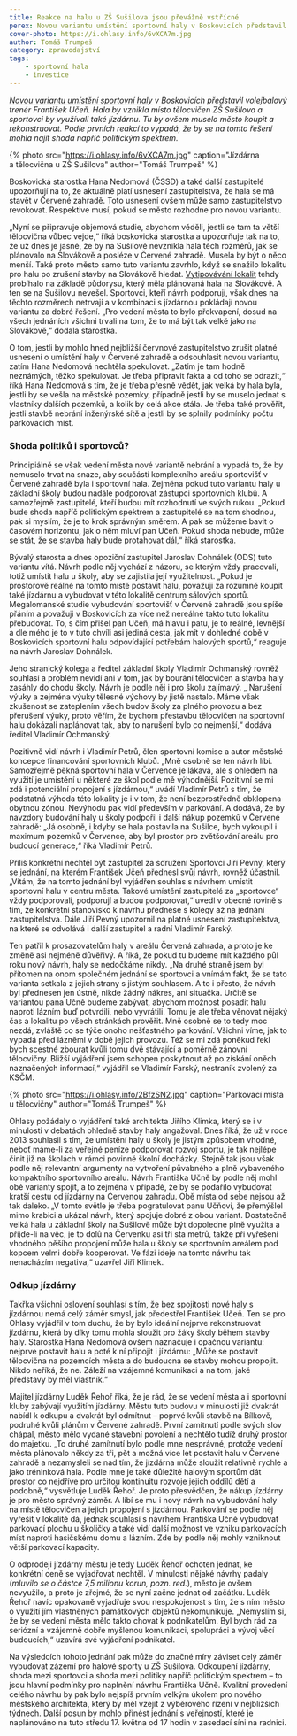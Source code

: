 ```yaml
---
title: Reakce na halu u ZŠ Sušilova jsou převážně vstřícné
perex: Novou variantu umístění sportovní haly v Boskovicích představil volejbalový trenér František Učeň. Podle prvních reakcí to vypadá, že by se na tomto řešení mohla najít shoda napříč politickým spektrem.
cover-photo: https://i.ohlasy.info/6vXCA7m.jpg
author: Tomáš Trumpeš
category: zpravodajství
tags:
    - sportovní hala
    - investice
---
```


*[Novou variantu umístění sportovní haly](http://www.ohlasy.info/clanky/2017/05/hala-susilova.html) v Boskovicích představil volejbalový trenér František Učeň. Hala by vznikla místo tělocvičen ZŠ Sušilova a sportovci by využívali také jízdárnu. Tu by ovšem muselo město koupit a rekonstruovat. Podle prvních reakcí to vypadá, že by se na tomto řešení mohla najít shoda napříč politickým spektrem.*

{% photo src="https://i.ohlasy.info/6vXCA7m.jpg" caption="Jízdárna a tělocvična u ZŠ Sušilova" author="Tomáš Trumpeš" %}

Boskovická starostka Hana Nedomová (ČSSD) a také další zastupitelé upozorňují na to, že aktuálně platí usnesení zastupitelstva, že hala se má stavět v Červené zahradě. Toto usnesení ovšem může samo zastupitelstvo revokovat. Respektive musí, pokud se město rozhodne pro novou variantu.

„Nyní se připravuje objemová studie, abychom věděli, jestli se tam ta větší tělocvična vůbec vejde,“ říká boskovická starostka a upozorňuje tak na to, že už dnes je jasné, že by na Sušilově nevznikla hala těch rozměrů, jak se plánovalo na Slovákově a posléze v Červené zahradě. Musela by být o něco menší. Také proto město samo tuto variantu zavrhlo, když se snažilo lokalitu pro halu po zrušení stavby na Slovákově hledat. [Vytipovávání lokalit](http://www.ohlasy.info/clanky/2015/06/pozemky-pro-halu.html) tehdy probíhalo na základě půdorysu, který měla plánovaná hala na Slovákově. A ten se na Sušilovu nevešel. Sportovci, kteří návrh podporují, však dnes na těchto rozměrech netrvají a v kombinaci s jízdárnou pokládají novou variantu za dobré řešení. „Pro vedení města to bylo překvapení, dosud na všech jednáních všichni trvali na tom, že to má být tak velké jako na Slovákově,“ dodala starostka.

O tom, jestli by mohlo hned nejbližší červnové zastupitelstvo zrušit platné usnesení o umístění haly v Červené zahradě a odsouhlasit novou variantu, zatím Hana Nedomová nechtěla spekulovat. „Zatím je tam hodně neznámých, těžko spekulovat. Je třeba připravit fakta a od toho se odrazit,“ říká Hana Nedomová s tím, že je třeba přesně vědět, jak velká by hala byla, jestli by se vešla na městské pozemky, případně jestli by se muselo jednat s vlastníky dalších pozemků, a kolik by celá akce stála. Je třeba také prověřit, jestli stavbě nebrání inženýrské sítě a jestli by se splnily podmínky počtu parkovacích míst.

### Shoda politiků i sportovců?

Principiálně se však vedení města nové variantě nebrání a vypadá to, že by nemuselo trvat na snaze, aby  součástí komplexního areálu sportovišť v Červené zahradě byla i sportovní hala. Zejména pokud tuto variantu haly u základní školy budou nadále podporovat zástupci sportovních klubů. A samozřejmě zastupitelé, kteří budou mít rozhodnutí ve svých rukou. „Pokud bude shoda napříč politickým spektrem a zastupitelé se na tom shodnou, pak si myslím, že je to krok správným směrem. A pak se můžeme bavit o časovém horizontu, jak o něm mluví pan Učeň. Pokud shoda nebude, může se stát, že se stavba haly bude protahovat dál,“ říká starostka.

Bývalý starosta a dnes opoziční zastupitel Jaroslav Dohnálek (ODS) tuto variantu vítá. Návrh podle něj vychází z názoru, se kterým vždy pracovali, totiž umístit halu u školy, aby se zajistila její využitelnost. „Pokud je prostorově reálné na tomto místě postavit halu, považuji za rozumné koupit také jízdárnu a vybudovat v této lokalitě centrum sálových sportů. Megalomanské studie vybudování sportovišť v Červené zahradě jsou spíše přáním a považuji v Boskovicích za více než nereálné takto tuto lokalitu přebudovat. To, s čím přišel pan Učeň, má hlavu i patu, je to reálné, levnější a dle mého je to v tuto chvíli asi jediná cesta, jak mít v dohledné době v Boskovicích sportovní halu odpovídající potřebám halových sportů,“ reaguje na návrh Jaroslav Dohnálek.

Jeho stranický kolega a ředitel základní školy Vladimír Ochmanský rovněž souhlasí a problém nevidí ani v tom, jak by bourání tělocvičen a stavba haly zasáhly do chodu školy. Návrh je podle něj i pro školu zajímavý. „ Narušení výuky a zejména výuky tělesné výchovy by jistě nastalo. Máme však zkušenost se zateplením všech budov školy za plného provozu a bez přerušení výuky, proto věřím, že bychom přestavbu tělocvičen na sportovní halu dokázali naplánovat tak, aby to narušení bylo co nejmenší,“ dodává ředitel Vladimír Ochmanský.

Pozitivně vidí návrh i Vladimír Petrů, člen sportovní komise a autor městské koncepce financování sportovních klubů. „Mně osobně se ten návrh líbí. Samozřejmě pěkná sportovní hala v Července je lákavá, ale s ohledem na využití je umístění u některé ze škol podle mě výhodnější. Pozitivní se mi zdá i potenciální propojení s jízdárnou,“ uvádí Vladimír Petrů s tím, že podstatná výhoda této lokality je i v tom, že není bezprostředně obklopena obytnou zónou. Nevýhodu pak vidí především v parkování. A dodává, že by navzdory budování haly u školy podpořil i další nákup pozemků v Červené zahradě: „Já osobně, i kdyby se hala postavila na Sušilce, bych vykoupil i maximum pozemků v Července, aby byl prostor pro zvětšování areálu pro budoucí generace,“ říká Vladimír Petrů.

Příliš konkrétní nechtěl být zastupitel za sdružení Sportovci Jiří Pevný, který se jednání, na kterém František Učeň přednesl svůj návrh, rovněž účastnil. „Vítám, že na tomto jednání byl vyjádřen souhlas s návrhem umístit sportovní halu v centru města. Takové umístění zastupitelé za „sportovce“ vždy podporovali, podporují a budou podporovat,“ uvedl v obecné rovině s tím, že konkrétní stanovisko k návrhu přednese s kolegy až na jednání zastupitelstva. Dále Jiří Pevný upozornil na platné usnesení zastupitelstva, na které se odvolává i další zastupitel a radní Vladimír Farský.

Ten patřil k prosazovatelům haly v areálu Červená zahrada, a proto je ke změně asi nejméně důvěřivý. A říká, že pokud tu budeme mít každého půl roku nový návrh, haly se nedočkáme nikdy. „Na druhé straně jsem byl přítomen na onom společném jednání se sportovci a vnímám fakt, že se tato varianta setkala z jejich strany s jistým souhlasem. A to i přesto, že návrh byl přednesen jen ústně, nikde žádný nákres, ani situačka. Určitě se variantou pana Učně budeme zabývat, abychom možnost posadit halu naproti lázním buď potvrdili, nebo vyvrátili. Tomu je ale třeba věnovat nějaký čas a lokalitu po všech stránkách prověřit. Mně osobně se to tedy moc nezdá, zvláště co se týče onoho nešťastného parkování. Všichni víme, jak to vypadá před lázněmi v době jejich provozu. Též se mi zdá poněkud řekl bych scestné zbourat kvůli tomu dvě stávající a poměrně zánovní tělocvičny. Bližší vyjádření jsem schopen poskytnout až po získání oněch naznačených informací,“ vyjádřil se Vladimír Farský, nestraník zvolený za KSČM.

{% photo src="https://i.ohlasy.info/2BfzSN2.jpg" caption="Parkovací místa u tělocvičny" author="Tomáš Trumpeš" %}

Ohlasy požádaly o vyjádření také architekta Jiřího Klimka, který se i v minulosti v debatách ohledně stavby haly angažoval. Dnes říká, že už v roce 2013 souhlasil s tím, že umístění haly u školy je jistým způsobem vhodné, neboť máme-li za veřejné peníze podporovat rozvoj sportu, je tak nejlépe činit již na školách v rámci povinné školní docházky. Stejně tak jsou však podle něj relevantní argumenty na vytvoření půvabného a plně vybaveného kompaktního sportovního areálu. Návrh Františka Učně by podle něj mohl obě varianty spojit, a to zejména v případě, že by se podařilo vybudovat kratší cestu od jízdárny na Červenou zahradu. Obě místa od sebe nejsou až tak daleko. „V tomto světle je třeba pogratulovat panu Učňovi, že přemýšlel mimo krabici a ukázal návrh, který spojuje dobré z obou variant. Dostatečně velká hala u základní školy na Sušilově může být dopoledne plně využita a přijde-li na věc, je to dolů na Červenku asi tři sta metrů, takže při vyřešení vhodného pěšího propojení může hala u školy se sportovním areálem pod kopcem velmi dobře kooperovat. Ve fázi ideje na tomto návrhu tak nenacházím negativa,“ uzavřel Jiří Klimek.

### Odkup jízdárny

Takřka všichni oslovení souhlasí s tím, že bez spojitosti nové haly s jízdárnou nemá celý záměr smysl, jak předestřel František Učeň. Ten se pro Ohlasy vyjádřil v tom duchu, že by bylo ideální nejprve rekonstruovat jízdárnu, která by díky tomu mohla sloužit pro žáky školy během stavby haly. Starostka Hana Nedomová ovšem naznačuje i opačnou variantu: nejprve postavit halu a poté k ní připojit i jízdárnu: „Může se postavit tělocvična na pozemcích města a do budoucna se stavby mohou propojit. Nikdo neříká, že ne. Záleží na vzájemné komunikaci a na tom, jaké představy by měl vlastník.“

Majitel jízdárny Luděk Řehoř říká, že je rád, že se vedení města a i sportovní kluby zabývají využitím jízdárny. Městu tuto budovu v minulosti již dvakrát nabídl k odkupu a dvakrát byl odmítnut – poprvé kvůli stavbě na Bílkově, podruhé kvůli plánům v Červené zahradě. První zamítnutí podle svých slov chápal, město mělo vydané stavební povolení a nechtělo tudíž druhý prostor do majetku. „To druhé zamítnutí bylo podle mne nesprávné, protože vedení města plánovalo někdy za tři, pět a možná více let postavit halu v Červené zahradě a nezamysleli se nad tím, že jízdárna může sloužit relativně rychle a jako tréninková hala. Podle mne je také důležité halovým sportům dát prostor co nejdříve pro určitou kontinuitu rozvoje jejich oddílů dětí a podobně,“ vysvětluje Luděk Řehoř. Je proto přesvědčen, že nákup jízdárny je pro město správný záměr. A líbí se mu i nový návrh na vybudování haly na místě tělocvičen a jejich propojení s jízdárnou. Parkování se podle něj vyřešit v lokalitě dá, jednak souhlasí s návrhem Františka Učně vybudovat parkovací plochu u školičky a také vidí další možnost ve vzniku parkovacích míst naproti hasičskému domu a lázním. Zde by podle něj mohly vzniknout větší parkovací kapacity.

O odprodeji jízdárny městu je tedy Luděk Řehoř ochoten jednat, ke konkrétní ceně se vyjadřovat nechtěl. V minulosti nějaké návrhy padaly (*mluvilo se o částce 7,5 milionu korun, pozn. red.*), město je ovšem nevyužilo, a proto je zřejmé, že se nyní začne jednat od začátku. Luděk Řehoř navíc opakovaně vyjadřuje svou nespokojenost s tím, že s ním město o využití jím vlastněných památkových objektů nekomunikuje. „Nemyslím si, že by se vedení města mělo takto chovat k podnikatelům. Byl bych rád za seriózní a vzájemně dobře myšlenou komunikaci, spolupráci a vývoj věcí budoucích,“ uzavírá své vyjádření podnikatel. 

Na výsledcích tohoto jednání pak může do značné míry záviset celý záměr vybudovat zázemí pro halové sporty u ZŠ Sušilova. Odkoupení jízdárny, shoda mezi sportovci a shoda mezi politiky napříč politickým spektrem – to jsou hlavní podmínky pro naplnění návrhu Františka Učně. Kvalitní provedení celého návrhu by pak bylo nejspíš prvním velkým úkolem pro nového městského architekta, který by měl vzejít z výběrového řízení v nejbližších týdnech. Další posun by mohlo přinést jednání s veřejností, které je naplánováno na tuto středu 17. května od 17 hodin v zasedací síni na radnici.
